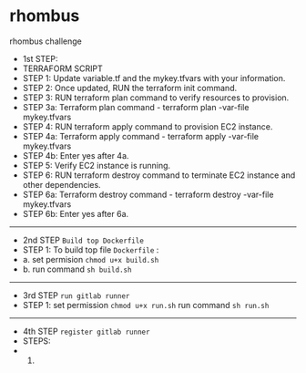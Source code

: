 # rhombus
rhombus challenge

*  1st STEP:
*  TERRAFORM SCRIPT
* STEP 1: Update variable.tf and the mykey.tfvars with your information.
* STEP 2: Once updated, RUN the terraform init command.
* STEP 3: RUN terraform plan command to verify resources to provision.
* STEP 3a: Terraform plan command - terraform plan -var-file mykey.tfvars
* STEP 4: RUN terraform apply command to provision EC2 instance.
* STEP 4a: Terraform apply command - terraform apply -var-file mykey.tfvars
* STEP 4b: Enter yes after 4a.
* STEP 5: Verify EC2 instance is running.
* STEP 6: RUN terraform destroy command to terminate EC2 instance and other dependencies.
* STEP 6a: Terraform destroy command - terraform destroy -var-file mykey.tfvars
* STEP 6b: Enter yes after 6a.


***************************************************************************
*  2nd STEP ```Build top Dockerfile```
* STEP 1: To build top file ```Dockerfile``` :
*  a. set permision ```chmod u+x build.sh```
*   b. run command ```sh build.sh```
  

***************************************************************************
*  3rd STEP ```run gitlab runner```
* STEP 1: set permission ```chmod u+x run.sh```
        run command ```sh run.sh```
        
        


***************************************************************************
*  4th STEP ```register gitlab runner```
* STEPS:
*   1. 
